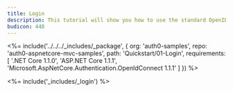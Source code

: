 ```yaml
---
title: Login
description: This tutorial will show you how to use the standard OpenID Connect middleware to add authentication to your web app.
budicon: 448
---
```


<%= include('../../../_includes/_package', {
  org: 'auth0-samples',
  repo: 'auth0-aspnetcore-mvc-samples',
  path: 'Quickstart/01-Login',
  requirements: [
    '.NET Core 1.1.0',
    'ASP.NET Core 1.1.1',
    'Microsoft.AspNetCore.Authentication.OpenIdConnect 1.1.1'
  ]
}) %>

<%= include('_includes/_login') %>
